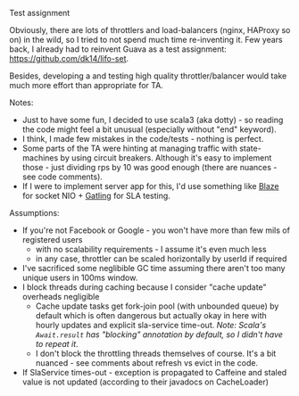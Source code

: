 Test assignment

Obviously, there are lots of throttlers and load-balancers (nginx, HAProxy so on) in the wild, so I tried to not spend much time re-inventing it.
Few years back, I already had to reinvent Guava as a test assignment: https://github.com/dk14/lifo-set.

Besides, developing a and testing high quality throttler/balancer would take much more effort than appropriate for TA.

Notes:
- Just to have some fun, I decided to use scala3 (aka dotty) - so reading the code might feel a bit unusual (especially without "end" keyword).
- I think, I made few mistakes in the code/tests - nothing is perfect.
- Some parts of the TA were hinting at managing traffic with state-machines by using circuit breakers. 
Although it's easy to implement those - just dividing rps by 10 was good enough (there are nuances - see code comments).
- If I were to implement server app for this, I'd use something like [Blaze](https://github.com/http4s/blaze) for socket NIO + [Gatling](https://gatling.io/) for SLA testing.

Assumptions:
- If you're not Facebook or Google - you won't have more than few mils of registered users
  - with no scalability requirements - I assume it's even much less 
  - in any case, throttler can be scaled horizontally by userId if required
- I've sacrificed some neglibible GC time assuming there aren't too many unique users in 100ms window.
- I block threads during caching because I consider "cache update" overheads negligible
  - Cache update tasks get fork-join pool (with unbounded queue) by default which is often dangerous but actually okay in here with hourly updates and explicit sla-service time-out. _Note: Scala's `Await.result` has "blocking" annotation by default, so I didn't have to repeat it_.
  - I don't block the throttling threads themselves of course. It's a bit nuanced - see comments about refresh vs evict in the code.
- If SlaService times-out - exception is propagated to Caffeine and staled value is not updated (according to their javadocs on CacheLoader)
